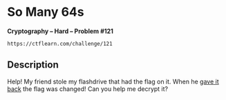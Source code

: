 # So Many 64s

**Cryptography – Hard – Problem #121**

`https://ctflearn.com/challenge/121`


## Description

Help! My friend stole my flashdrive that had the flag on it. When he
[gave it back](./extra/flag.txt) the flag was changed! Can you help me
decrypt it?
